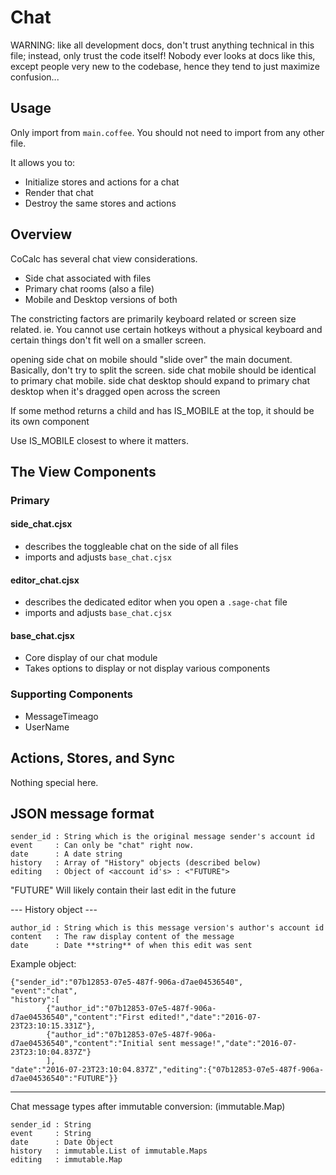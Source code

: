# Chat

WARNING: like all development docs, don't trust anything technical in
this file; instead, only trust the code itself!  Nobody ever looks at
docs like this, except people very new to the codebase, hence they tend
to just maximize confusion...

## Usage

Only import from `main.coffee`.
You should not need to import from any other file.

It allows you to:

- Initialize stores and actions for a chat
- Render that chat
- Destroy the same stores and actions

## Overview

CoCalc has several chat view considerations.

- Side chat associated with files
- Primary chat rooms (also a file)
- Mobile and Desktop versions of both

The constricting factors are primarily keyboard related or screen size related.
ie. You cannot use certain hotkeys without a physical keyboard and certain things don't fit well on a smaller screen.

opening side chat on mobile should "slide over" the main document. Basically, don't try to split the screen.
side chat mobile should be identical to primary chat mobile.
side chat desktop should expand to primary chat desktop when it's dragged open across the screen

If some method returns a child and has IS_MOBILE at the top, it should be its own component

Use IS_MOBILE closest to where it matters.

## The View Components

### Primary

#### side_chat.cjsx

- describes the toggleable chat on the side of all files
- imports and adjusts `base_chat.cjsx`

#### editor_chat.cjsx

- describes the dedicated editor when you open a `.sage-chat` file
- imports and adjusts `base_chat.cjsx`

#### base_chat.cjsx

- Core display of our chat module
- Takes options to display or not display various components

### Supporting Components

- MessageTimeago
- UserName

## Actions, Stores, and Sync

Nothing special here.

## JSON message format

```
sender_id : String which is the original message sender's account id
event     : Can only be "chat" right now.
date      : A date string
history   : Array of "History" objects (described below)
editing   : Object of <account id's> : <"FUTURE">
```

"FUTURE" Will likely contain their last edit in the future

--- History object ---

```
author_id : String which is this message version's author's account id
content   : The raw display content of the message
date      : Date **string** of when this edit was sent
```

Example object:

```
{"sender_id":"07b12853-07e5-487f-906a-d7ae04536540",
"event":"chat",
"history":[
        {"author_id":"07b12853-07e5-487f-906a-d7ae04536540","content":"First edited!","date":"2016-07-23T23:10:15.331Z"},
        {"author_id":"07b12853-07e5-487f-906a-d7ae04536540","content":"Initial sent message!","date":"2016-07-23T23:10:04.837Z"}
        ],
"date":"2016-07-23T23:10:04.837Z","editing":{"07b12853-07e5-487f-906a-d7ae04536540":"FUTURE"}}
```

---

Chat message types after immutable conversion:
(immutable.Map)

```
sender_id : String
event     : String
date      : Date Object
history   : immutable.List of immutable.Maps
editing   : immutable.Map
```
